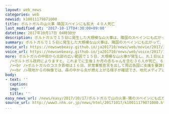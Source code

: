 ```yaml
---
layout: web_news
categories: web
newsid: k10011179871000
title: ポルトガルの山火事 隣国スペインにも拡大 ４０人死亡
last_modified_at: '2017-10-17T04:30:00+09:00'
datetime: 2017年10月17日 04時30分
description: ポルトガルで１５日に発生した大規模な山火事は、隣国のスペインにも広がって、これまでに合わせて４０人の死亡が確認され、死者はさらに増えるおそれも出ています。
summary: ポルトガルで１５日に発生した大規模な山火事は、隣国のスペインにも広がって、これまでに合わせて４０人の死亡が確認され、死者はさらに増えるおそれも出ています。
movie_url: https://newswebeasy.github.io/ja201710/news/web/movie/2017/10/17/k10011179871000.mp4
voice_url: https://newswebeasy.github.io/ja201710/news/web/voice/2017/10/17/k10011179871000.mp3
more: ポルトガルの中部から北部の広い範囲で１５日、大規模な山火事が発生し、丸１日以上が経過した１６日夜の時点でも６０か所以上で燃え続けています。<br /><br
  />ポルトガル政府によりますと、これまでに生後１か月の赤ちゃんを含む３６人が死亡、６０人以上がけがをしたほか７人の行方がわかっていないということです。消防隊員３０００人が消火活動にあたっていますが、火の手は収まっておらず、死者はさらに増えるおそれがあるということです。<br
  /><br />ポルトガルのコスタ首相は１６日、非常事態宣言を出して周辺各国に支援を要請しました。<br /><br />また、山火事は隣国スペインの北西部にも拡大しているほか、同じ北西部で放火が原因とみられる別の山火事も発生し、これまでに４人が死亡、少なくとも８人がけがをし、死者の数は両国で合わせて４０人に上っています。<br
  /><br />現地からの映像では、森の中から炎が燃え上がる様子が確認でき、地元メディアは、このところ続いている高温や強風に加えて、乾燥した気候が影響したという見方を示しています。ポルトガルでは、ことし６月にも高温や強風が原因とみられる大規模な山火事があり、６４人が死亡しています。
body:
- text: ''
  caption:
  img: ''
  title: ''
easy_news_url: /news/easy/2017/10/17/ポルトガルで山の火事-隣のスペインにも広がる/
source_url: http://www3.nhk.or.jp/news/html/20171017/k10011179871000.html
...
```

